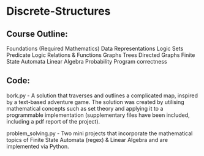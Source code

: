 # Discrete-Structures

## Course Outline:
Foundations (Required Mathematics)
Data Representations
Logic
Sets
Predicate Logic
Relations & Functions
Graphs
Trees
Directed Graphs
Finite State Automata
Linear Algebra
Probability
Program correctness

## Code:

bork.py - A solution that traverses and outlines a complicated map, inspired by a text-based adventure game. The solution was created by utilising mathematical concepts such as set theory and applying it to a programmable implementation (supplementary files have been included, including a pdf report of the project).

problem_solving.py - Two mini projects that incorporate the mathematical topics of Finite State Automata (regex) & Linear Algebra and are implemented via Python.
